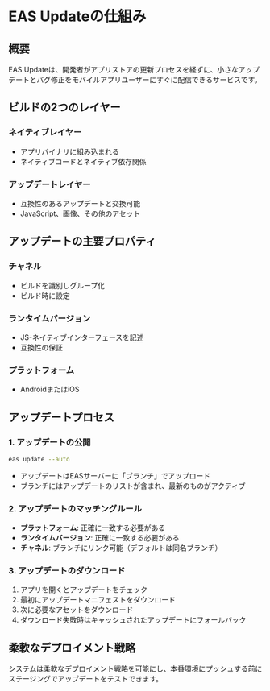# EAS Updateの仕組み

## 概要

EAS Updateは、開発者がアプリストアの更新プロセスを経ずに、小さなアップデートとバグ修正をモバイルアプリユーザーにすぐに配信できるサービスです。

## ビルドの2つのレイヤー

### ネイティブレイヤー
- アプリバイナリに組み込まれる
- ネイティブコードとネイティブ依存関係

### アップデートレイヤー
- 互換性のあるアップデートと交換可能
- JavaScript、画像、その他のアセット

## アップデートの主要プロパティ

### チャネル
- ビルドを識別しグループ化
- ビルド時に設定

### ランタイムバージョン
- JS-ネイティブインターフェースを記述
- 互換性の保証

### プラットフォーム
- AndroidまたはiOS

## アップデートプロセス

### 1. アップデートの公開

```bash
eas update --auto
```

- アップデートはEASサーバーに「ブランチ」でアップロード
- ブランチにはアップデートのリストが含まれ、最新のものがアクティブ

### 2. アップデートのマッチングルール

- **プラットフォーム**: 正確に一致する必要がある
- **ランタイムバージョン**: 正確に一致する必要がある
- **チャネル**: ブランチにリンク可能（デフォルトは同名ブランチ）

### 3. アップデートのダウンロード

1. アプリを開くとアップデートをチェック
2. 最初にアップデートマニフェストをダウンロード
3. 次に必要なアセットをダウンロード
4. ダウンロード失敗時はキャッシュされたアップデートにフォールバック

## 柔軟なデプロイメント戦略

システムは柔軟なデプロイメント戦略を可能にし、本番環境にプッシュする前にステージングでアップデートをテストできます。
